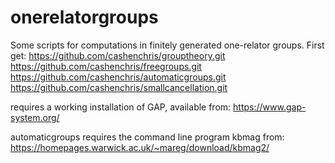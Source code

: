 # onerelatorgroups
Some scripts for computations in finitely generated one-relator groups.
First get:
https://github.com/cashenchris/grouptheory.git
https://github.com/cashenchris/freegroups.git
https://github.com/cashenchris/automaticgroups.git
https://github.com/cashenchris/smallcancellation.git

requires a working installation of GAP, available from:
https://www.gap-system.org/

automaticgroups requires the command line program kbmag from:
https://homepages.warwick.ac.uk/~mareg/download/kbmag2/

